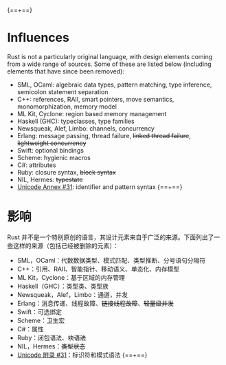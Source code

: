{==+==}
# Influences

Rust is not a particularly original language, with design elements coming from
a wide range of sources. Some of these are listed below (including elements
that have since been removed):

* SML, OCaml: algebraic data types, pattern matching, type inference,
  semicolon statement separation
* C++: references, RAII, smart pointers, move semantics, monomorphization,
  memory model
* ML Kit, Cyclone: region based memory management
* Haskell (GHC): typeclasses, type families
* Newsqueak, Alef, Limbo: channels, concurrency
* Erlang: message passing, thread failure, <strike>linked thread failure</strike>,
  <strike>lightweight concurrency</strike>
* Swift: optional bindings
* Scheme: hygienic macros
* C#: attributes
* Ruby: closure syntax, <strike>block syntax</strike>
* NIL, Hermes: <strike>typestate</strike>
* [Unicode Annex #31](http://www.unicode.org/reports/tr31/): identifier and
  pattern syntax
{==+==}
# 影响

Rust 并不是一个特别原创的语言，其设计元素来自于广泛的来源。下面列出了一些这样的来源（包括已经被删除的元素）：

* SML，OCaml：代数数据类型、模式匹配、类型推断、分号语句分隔符
* C++：引用、RAII、智能指针、移动语义、单态化、内存模型
* ML Kit，Cyclone：基于区域的内存管理
* Haskell（GHC）：类型类、类型族
* Newsqueak，Alef，Limbo：通道，并发
* Erlang：消息传递、线程故障、<strike>链接线程故障</strike>、<strike>轻量级并发</strike>
* Swift：可选绑定
* Scheme：卫生宏
* C#：属性
* Ruby：闭包语法、<strike>块语法</strike>
* NIL，Hermes：<strike>类型状态</strike>
* [Unicode 附录 #31](http://www.unicode.org/reports/tr31/)：标识符和模式语法
{==+==}